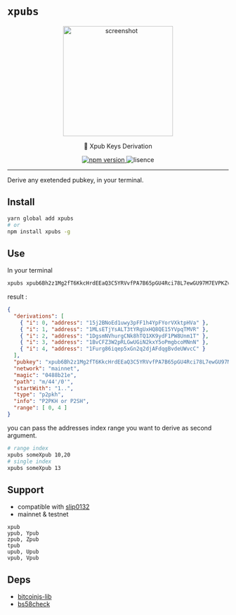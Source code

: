 # `xpubs`


<p align="center">
  <img width="250" alt="screenshot" src="https://user-images.githubusercontent.com/503577/96371360-ad2f7300-1161-11eb-983b-45ad3ba63fb8.jpg">
</p>
<p align="center">
  🔑 Xpub Keys Derivation
</p>
<p align="center">
  <a href="https://www.npmjs.com/package/">
    <img alt="npm version" src="https://img.shields.io/npm/v/xpubs">
  </a>
  <img alt="lisence" src="https://img.shields.io/npm/l/xpubs">
</p>

---


Derive any exetended pubkey, in your terminal.


## Install
```bash
yarn global add xpubs
# or
npm install xpubs -g
```

## Use

In your terminal


```bash
xpubs xpub6Bh2z1Mg2fT6KkcHrdEEaQ3C5YRVvfPA7B65pGU4Rci78L7ewGU97M7EVPKZvRhSP86CtEtZsdDpLbJUy4VHpHFEhsvJmEzk8ZwidaZs4Wh
```

result :

```json
{
  "derivations": [
    { "i": 0, "address": "15j2BNoEd1uwy3pFF1h4YpFYorVXktpHVa" },
    { "i": 1, "address": "1MLsETjYsALT3tYRgUxHQ8QE15YVpqTMVR" },
    { "i": 2, "address": "1DgsmNVhurgCNk8hTQ1XK9ydF1PW8Unm1T" },
    { "i": 3, "address": "1BvCFZ3W2pRLGwUGiN2kxY5oPmgbcoMNnN" },
    { "i": 4, "address": "1Furg86iqep5xGn2q2djAFdqgBvdeUWvcC" }
  ],
  "pubkey": "xpub6Bh2z1Mg2fT6KkcHrdEEaQ3C5YRVvfPA7B65pGU4Rci78L7ewGU97M7EVPKZvRhSP86CtEtZsdDpLbJUy4VHpHFEhsvJmEzk8ZwidaZs4Wh",
  "network": "mainnet",
  "magic": "0488b21e",
  "path": "m/44'/0'",
  "startWith": "1..",
  "type": "p2pkh",
  "info": "P2PKH or P2SH",
  "range": [ 0, 4 ]
}
```

you can pass the addresses index range you want to derive as second argument.

```bash
# range index
xpubs someXpub 10,20
# single index
xpubs someXpub 13
```


## Support

- compatible with [slip0132](https://github.com/satoshilabs/slips/blob/master/slip-0132.md)
- mainnet & testnet

```
xpub
ypub, Ypub
zpub, Zpub
tpub
upub, Upub
vpub, Vpub
```

## Deps

- [bitcoinjs-lib](https://github.com/bitcoinjs/bitcoinjs-lib)
- [bs58check](https://github.com/bitcoinjs/bs58check)


